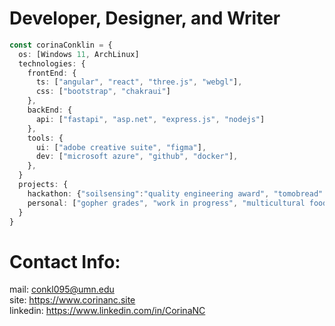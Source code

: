 # Developer, Designer, and Writer
```ts
const corinaConklin = {
  os: [Windows 11, ArchLinux]
  technologies: {
    frontEnd: {
      ts: ["angular", "react", "three.js", "webgl"],
      css: ["bootstrap", "chakraui"]
    },
    backEnd: {
      api: ["fastapi", "asp.net", "express.js", "nodejs"]
    },
    tools: {
      ui: ["adobe creative suite", "figma"],
      dev: ["microsoft azure", "github", "docker"],
    },
  }
  projects: {
    hackathon: {"soilsensing":"quality engineering award", "tomobread":"hackers' choice award"},
    personal: ["gopher grades", "work in progress", "multicultural food club"],
  }
}
```
# Contact Info:
mail: conkl095@umn.edu <br />
site: https://www.corinanc.site <br />
linkedin: https://www.linkedin.com/in/CorinaNC <br />
